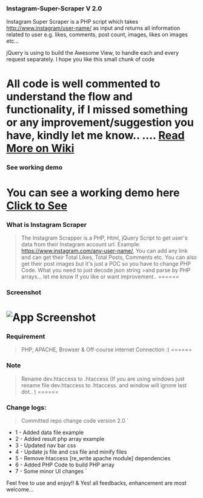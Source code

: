 ### Instagram-Super-Scraper V 2.0

Instagram Super Scraper is a PHP script which takes http://www.instagram/user-name/ as input and returns all information
related to user e.g. likes, comments, post count, images, likes on images etc...

jQuery is using to build the Awesome View, to handle each and every request separately. I hope you like this small chunk of code

All code is well commented to understand the flow and functionality, if I missed something or
any improvement/suggestion you have, kindly let me know.. .... [Read More on Wiki](https://github.com/neerajsinghsonu/Instagram-Data-Scraper/wiki)
======


### See working demo
You can see a working demo here [Click to See](https://drive.google.com/file/d/0B2Jr4ZrDD_hFbkhLdXRFb0xBQk0/view)
======


### What is Instagram Scraper

>The Instagram Scrapper is a PHP, Html, jQuery Script to get user's data from their Instagram account url.
>Example: https://www.instagram.com/any-user-name/, You can add any link and can get their Total Likes, Total Posts, Comments etc.
>You can also get their post images but it's just a POC so you have to change PHP Code. What you need to just decode json string >and parse by PHP arrays... let me know if you like or want improvement.. 
======


### Screenshot
![App Screenshot](https://github.com/neerajsinghsonu/Instagram-Scraper/blob/master/Public/assets/images/screen-app.png)
======


### Requirement

>PHP, APACHE, Browser & Off-course internet Connection :)
======


### Note
> Rename dev.htaccess to .htaccess (If you are using windows just rename file dev.htaccess to .htaccess. and window will ignore last dot.. )
======


### Change logs:

> Committed repo change code version 2.0
`
- 1 - Added data file example
- 2 - Added result php array example
- 3 - Updated nav bar css
- 4 - Update js file and css file and minify files
- 5 - Remove htaccess [re_write apache module] dependencies
- 6 - Added PHP Code to build PHP array
- 7 - Some minor UI changes
`

Feel free to use and enjoy!! & Yes! all feedbacks, enhancement are most welcome... 